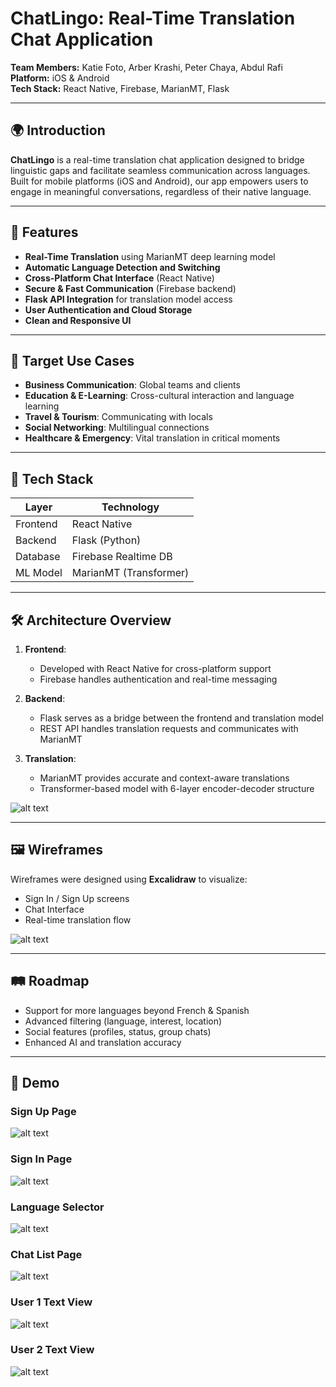 
# ChatLingo: Real-Time Translation Chat Application

**Team Members:** Katie Foto, Arber Krashi, Peter Chaya, Abdul Rafi  
**Platform:** iOS & Android  
**Tech Stack:** React Native, Firebase, MarianMT, Flask

---

## 🌍 Introduction

**ChatLingo** is a real-time translation chat application designed to bridge linguistic gaps and facilitate seamless communication across languages. Built for mobile platforms (iOS and Android), our app empowers users to engage in meaningful conversations, regardless of their native language.

---

## 🚀 Features

- **Real-Time Translation** using MarianMT deep learning model
- **Automatic Language Detection and Switching**
- **Cross-Platform Chat Interface** (React Native)
- **Secure & Fast Communication** (Firebase backend)
- **Flask API Integration** for translation model access
- **User Authentication and Cloud Storage**
- **Clean and Responsive UI**

---

## 🎯 Target Use Cases

- **Business Communication**: Global teams and clients
- **Education & E-Learning**: Cross-cultural interaction and language learning
- **Travel & Tourism**: Communicating with locals
- **Social Networking**: Multilingual connections
- **Healthcare & Emergency**: Vital translation in critical moments

---

## 🔧 Tech Stack

| Layer      | Technology           |
|------------|----------------------|
| Frontend   | React Native         |
| Backend    | Flask (Python)       |
| Database   | Firebase Realtime DB |
| ML Model   | MarianMT (Transformer) |

---

## 🛠 Architecture Overview

1. **Frontend**: 
   - Developed with React Native for cross-platform support
   - Firebase handles authentication and real-time messaging

2. **Backend**:
   - Flask serves as a bridge between the frontend and translation model
   - REST API handles translation requests and communicates with MarianMT

3. **Translation**:
   - MarianMT provides accurate and context-aware translations
   - Transformer-based model with 6-layer encoder-decoder structure

![alt text](screenshots/architecture.png)

---

## 🖼 Wireframes

Wireframes were designed using **Excalidraw** to visualize:
- Sign In / Sign Up screens
- Chat Interface
- Real-time translation flow

![alt text](screenshots/wireframes.png)

---

## 🛤 Roadmap

- Support for more languages beyond French & Spanish
- Advanced filtering (language, interest, location)
- Social features (profiles, status, group chats)
- Enhanced AI and translation accuracy

---

## 📱 Demo

### Sign Up Page

![alt text](screenshots/signup.png)

### Sign In Page

![alt text](screenshots/signin.png)

### Language Selector

![alt text](screenshots/language_selector.png)

### Chat List Page

![alt text](screenshots/chat_list_page.png)

### User 1 Text View 

![alt text](screenshots/user1_text_detail.png)

### User 2 Text View

![alt text](screenshots/user2_text_detail.png)